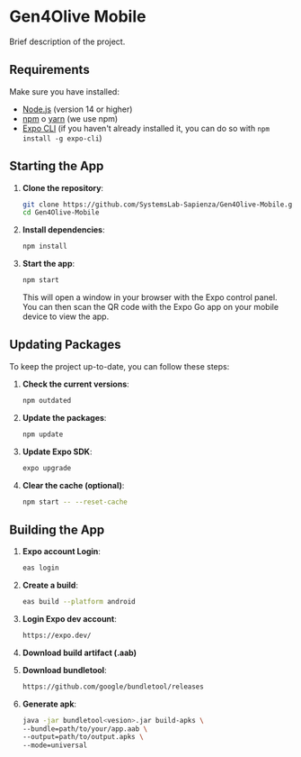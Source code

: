 # Gen4Olive Mobile

Brief description of the project.

## Requirements

Make sure you have installed:

- [Node.js](https://nodejs.org/) (version 14 or higher)
- [npm](https://www.npmjs.com/) o [yarn](https://yarnpkg.com/) (we use npm)
- [Expo CLI](https://docs.expo.dev/get-started/installation/) (if you haven't already installed it, you can do so with `npm install -g expo-cli`)

## Starting the App

1. **Clone the repository**:
    ```bash
    git clone https://github.com/SystemsLab-Sapienza/Gen4Olive-Mobile.git
    cd Gen4Olive-Mobile
    ```

2. **Install dependencies**:
    ```bash
    npm install
    ```

3. **Start the app**:
    ```bash
    npm start
    ```
    This will open a window in your browser with the Expo control panel. You can then scan the QR code with the Expo Go app on your mobile device to view the app.

## Updating Packages

To keep the project up-to-date, you can follow these steps:

1. **Check the current versions**:
    ```bash
    npm outdated
    ```

2. **Update the packages**:
    ```bash
    npm update
    ```

3. **Update Expo SDK**:
    ```bash
    expo upgrade
    ```

5. **Clear the cache (optional)**:
    ```bash
    npm start -- --reset-cache
    ```

## Building the App

1. **Expo account Login**:
    ```bash
    eas login
    ```

2. **Create a build**:
    ```bash
    eas build --platform android
    ```

2. **Login Expo dev account**:
    ```bash
    https://expo.dev/
    ```

3. **Download build artifact (.aab)**
    
4. **Download bundletool**:
    ```bash
    https://github.com/google/bundletool/releases
    ```

5. **Generate apk**:
    ```bash
    java -jar bundletool<vesion>.jar build-apks \
    --bundle=path/to/your/app.aab \
    --output=path/to/output.apks \
    --mode=universal
    ```
